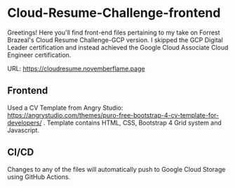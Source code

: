 # Cloud-Resume-Challenge-frontend
Greetings! Here you'll find front-end files pertaining to my take on Forrest Brazeal's Cloud Resume Challenge-GCP version.
I skipped the GCP Digital Leader certification and instead achieved the Google Cloud Associate Cloud Engineer certification.

URL: https://cloudresume.novemberflame.page

## Frontend

Used a CV Template from Angry Studio: https://angrystudio.com/themes/puro-free-bootstrap-4-cv-template-for-developers/ . Template contains HTML, CSS, Bootstrap 4 Grid system and Javascript.

## CI/CD

Changes to any of the files will automatically push to Google Cloud Storage using GitHub Actions.
